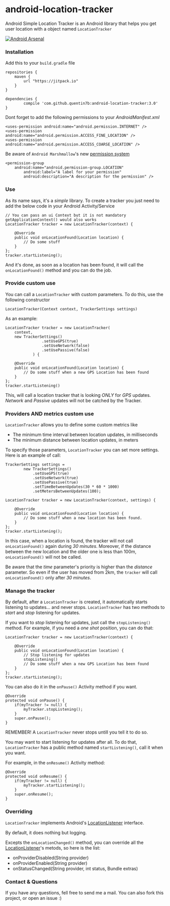 android-location-tracker
========================

Android Simple Location Tracker is an Android library that helps you get user location with a object named `LocationTracker`

[![Android Arsenal](https://img.shields.io/badge/Android%20Arsenal-android--location--tracker-green.svg?style=flat)](https://android-arsenal.com/details/1/2088)

### Installation

Add this to your `build.gradle` file

	repositories {
	    maven {
	        url "https://jitpack.io"
	    }
	}
	
	dependencies {
	        compile 'com.github.quentin7b:android-location-tracker:3.0'
	}

Dont forget to add the following permissions to your *AndroidManifest.xml*

	<uses-permission android:name="android.permission.INTERNET" />
	<uses-permission android:name="android.permission.ACCESS_FINE_LOCATION" />
	<uses-permission android:name="android.permission.ACCESS_COARSE_LOCATION" />
	
Be aware of `Android Marshmallow`'s new [permission system](https://developer.android.com/preview/features/runtime-permissions.html)

	<permission-group 
		android:name="android.permission-group.LOCATION"
        	android:label="A label for your permission"
        	android:description="A description for the permission" />

### Use

As its name says, it's a *simple* library.
To create a tracker you just need to add the below code in your Android Activity/Service

	// You can pass an ui Context but it is not mandatory getApplicationContext() would also works
	LocationTracker tracker = new LocationTracker(context) {
		
		@Override
		public void onLocationFound(Location location) {
			// Do some stuff
		}
	};
	tracker.startListening();

And it's done, as soon as a location has been found, it will call the `onLocationFound()` method and you can do the job.

### Provide custom use

You can call a `LocationTracker` with custom parameters.
To do this, use the following constructor

	LocationTracker(Context context, TrackerSettings settings)

As an example:

	LocationTracker tracker = new LocationTracker(
		context,
		new TrackerSettings()
            		.setUseGPS(true)
            		.setUseNetwork(false)
            		.setUsePassive(false)
            	) {
		
		@Override
		public void onLocationFound(Location location) {
			// Do some stuff when a new GPS Location has been found
		}
	};
	tracker.startListening()

This, will call a location tracker that is looking *ONLY* for *GPS* updates.
*Network* and *Passive* updates will not be catched by the Tracker.

### Providers AND metrics custom use

`LocationTracker` allows you to define some custom metrics like
<ul>
<li> The minimum time interval between location updates, in milliseconds </li>
<li> The minimum distance between location updates, in meters </li>
</ul>

To specify those parameters, `LocationTracker` you can set more settings.
Here is an example of call:
	
	TrackerSettings settings = 
	        new TrackerSettings()
	            .setUseGPS(true)
	            .setUseNetwork(true)
	            .setUsePassive(true)
	            .setTimeBetweenUpdates(30 * 60 * 1000)
	            .setMetersBetweenUpdates(100);	     
	                   
	LocationTracker tracker = new LocationTracker(context, settings) {
	
		@Override
		public void onLocationFound(Location location) {
			// Do some stuff when a new location has been found.
		}
	};
	tracker.startListening();

In this case, when a location is found, the tracker will not call `onLocationFound()` again during *30 minutes*.
Moreover, if the distance between the new location and the older one is less than 100m, `onLocationFound()` will not be called.

Be aware that the *time* parameter's priority is higher than the *distance* parameter. So even if the user has moved from 2km, the `tracker` will call `onLocationFound()` only after *30 minutes*.

### Manage the tracker

By default, after a `LocationTracker` is created, it automatically starts listening to updates... and never stops.
`LocationTracker` has two methods to *start* and *stop* listening for updates.

If you want to *stop* listening for updates, just call the `stopListening()` method.
For example, if you need a *one shot* position, you can do that:

	LocationTracker tracker = new LocationTracker(context) {
		
		@Override
		public void onLocationFound(Location location) {
			// Stop listening for updates
			stopListening()
			// Do some stuff when a new GPS Location has been found
		}
	};
	tracker.startListening();
	

You can also do it in the `onPause()` Activity method if you want.

	@Override
	protected void onPause() {
		if(myTracker != null) {
			myTracker.stopListening();
		}
		super.onPause();
	}

REMEMBER! A `LocationTracker` never stops untill you tell it to do so.

You may want to start listening for updates after all. To do that, `LocationTracker` has a public method named `startListening()`, call it when you want.

For example, in the `onResume()` Activity method:

	@Override
	protected void onResume() {
		if(myTracker != null) {
			myTracker.startListening();
		}
		super.onResume();
	}

### Overriding

`LocationTracker` implements Android's [LocationListener](http://developer.android.com/reference/android/location/LocationListener.html) interface.

By default, it does nothing but logging. 

Excepts the `onLocationChanged()` method, you can override all the [LocationListener](http://developer.android.com/reference/android/location/LocationListener.html)'s metods, so here is the list:
<ul>
<li>onProviderDisabled(String provider)</li>
<li>onProviderEnabled(String provider)</li>
<li>onStatusChanged(String provider, int status, Bundle extras)</li>
</ul>

### Contact & Questions

If you have any questions, fell free to send me a mail.
You can also fork this project, or open an issue :)

